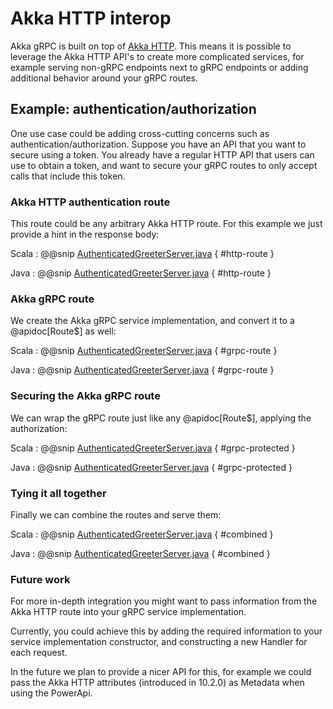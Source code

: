 # Akka HTTP interop

Akka gRPC is built on top of [Akka HTTP](https://docs.akka.io/docs/akka-http).
This means it is possible to leverage the Akka HTTP API's to create more
complicated services, for example serving non-gRPC endpoints next to
gRPC endpoints or adding additional behavior around your gRPC routes.

## Example: authentication/authorization

One use case could be adding cross-cutting concerns such as
authentication/authorization. Suppose you have an API that
you want to secure using a token. You already have a regular
HTTP API that users can use to obtain a token, and want to
secure your gRPC routes to only accept calls that include this
token.

### Akka HTTP authentication route

This route could be any arbitrary Akka HTTP route. For this example
we just provide a hint in the response body:

Scala
:  @@snip [AuthenticatedGreeterServer.java](/plugin-tester-scala/src/main/scala/example/myapp/helloworld/AuthenticatedGreeterServer.scala) { #http-route }

Java
:  @@snip [AuthenticatedGreeterServer.java](/plugin-tester-java/src/main/java/example/myapp/helloworld/AuthenticatedGreeterServer.java) { #http-route }

### Akka gRPC route

We create the Akka gRPC service implementation, and convert it to a @apidoc[Route$] as well:

Scala
:  @@snip [AuthenticatedGreeterServer.java](/plugin-tester-scala/src/main/scala/example/myapp/helloworld/AuthenticatedGreeterServer.scala) { #grpc-route }

Java
:  @@snip [AuthenticatedGreeterServer.java](/plugin-tester-java/src/main/java/example/myapp/helloworld/AuthenticatedGreeterServer.java) { #grpc-route }

### Securing the Akka gRPC route

We can wrap the gRPC route just like any @apidoc[Route$], applying the authorization:

Scala
:  @@snip [AuthenticatedGreeterServer.java](/plugin-tester-scala/src/main/scala/example/myapp/helloworld/AuthenticatedGreeterServer.scala) { #grpc-protected }

Java
:  @@snip [AuthenticatedGreeterServer.java](/plugin-tester-java/src/main/java/example/myapp/helloworld/AuthenticatedGreeterServer.java) { #grpc-protected }

### Tying it all together

Finally we can combine the routes and serve them:

Scala
:  @@snip [AuthenticatedGreeterServer.java](/plugin-tester-scala/src/main/scala/example/myapp/helloworld/AuthenticatedGreeterServer.scala) { #combined }

Java
:  @@snip [AuthenticatedGreeterServer.java](/plugin-tester-java/src/main/java/example/myapp/helloworld/AuthenticatedGreeterServer.java) { #combined }

### Future work

For more in-depth integration you might want to pass information from the
Akka HTTP route into your gRPC service implementation.

Currently, you could achieve this by adding the required information to your
service implementation constructor, and constructing a new Handler for each request.

In the future we plan to provide a nicer API for this, for example we could pass the
Akka HTTP attributes (introduced in 10.2.0) as Metadata when using the PowerApi.

